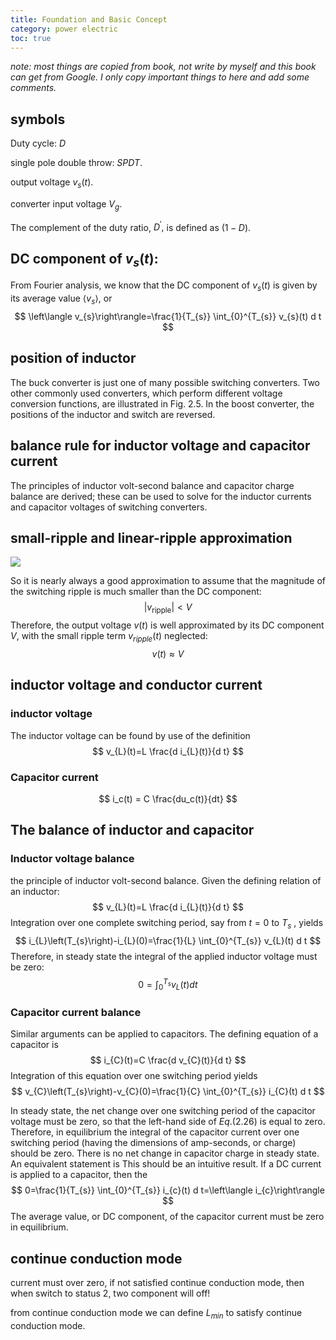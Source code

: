 ```yaml
---
title: Foundation and Basic Concept
category: power electric
toc: true
---
```


*note: most things are copied from book, not write by myself and this book can get from Google. I only copy important things to here and add some comments.*

## symbols

Duty cycle: *D*

single pole double throw:  *SPDT*.

output voltage $v_{s}(t)$.

converter input voltage $V_{g}$. 

The complement of the duty ratio, $D^{\prime},$ is defined as $(1-D)$.
<!--more-->

## DC component of $v_s(t)$:

From Fourier analysis, we know that the DC component of $v_{s}(t)$ is given by its average value $\left\langle v_{s}\right\rangle,$ or
$$
\left\langle v_{s}\right\rangle=\frac{1}{T_{s}} \int_{0}^{T_{s}} v_{s}(t) d t
$$
## position of inductor 

The buck converter is just one of many possible switching converters. Two other commonly used converters, which perform different voltage conversion functions, are illustrated in Fig. $2.5 .$ In the boost converter, the positions of the inductor and switch are reversed.

## balance rule for inductor voltage and capacitor current

The principles of inductor volt-second balance and capacitor charge balance are derived; these can be used to solve for the inductor currents and capacitor voltages of switching converters. 

## small-ripple and linear-ripple approximation

![](https://cdn.mathpix.com/snip/images/UtGYcs5WNOTFcynd9FcgumtN21f0WcJOTF5930TkFKg.original.fullsize.png)



So it is nearly always a good approximation to assume that the magnitude of the switching ripple is much smaller than the DC component:
$$
\left|v_{\text {ripple}}\right|<V
$$
Therefore, the output voltage $v(t)$ is well approximated by its DC component $V,$ with the small ripple term $v_{ripple}(t)$ neglected:
$$
v(t) \approx V
$$
## inductor voltage and conductor current

### inductor voltage 

The inductor voltage can be found by use of the definition
$$
v_{L}(t)=L \frac{d i_{L}(t)}{d t}
$$

###  Capacitor current

$$
i_c(t) = C \frac{du_c(t)}{dt}
$$

## The balance of inductor and capacitor

### Inductor voltage balance 

the principle of inductor volt-second balance. Given the defining relation of an inductor:
$$
v_{L}(t)=L \frac{d i_{L}(t)}{d t}
$$
Integration over one complete switching period, say from $t=0$ to $T_{s}$ , yields
$$
i_{L}\left(T_{s}\right)-i_{L}(0)=\frac{1}{L} \int_{0}^{T_{s}} v_{L}(t) d t
$$
Therefore, in steady state the integral of the applied inductor voltage must be zero:
$$
0=\int_{0}^{T_{s}} v_{L}(t) d t
$$
### Capacitor current balance

Similar arguments can be applied to capacitors. The defining equation of a capacitor is
$$
i_{C}(t)=C \frac{d v_{C}(t)}{d t}
$$
Integration of this equation over one switching period yields
$$
v_{C}\left(T_{s}\right)-v_{C}(0)=\frac{1}{C} \int_{0}^{T_{s}} i_{C}(t) d t
$$

In steady state, the net change over one switching period of the capacitor voltage must be zero, so that the left-hand side of $Eq. (2.26)$ is equal to zero. Therefore, in equilibrium the integral of the capacitor current over one switching period (having the dimensions of amp-seconds, or charge) should be zero. There is no net change in capacitor charge in steady state. An equivalent statement is
This should be an intuitive result. If a DC current is applied to a capacitor, then the
$$
0=\frac{1}{T_{s}} \int_{0}^{T_{s}} i_{c}(t) d t=\left\langle i_{c}\right\rangle
$$
The average value, or DC component, of the capacitor current must be zero in equilibrium.

## continue conduction mode 

current must over zero, if not satisfied continue conduction mode, then when switch to  status 2, two component will off!

from continue conduction mode we can define $L_{min}$ to satisfy continue conduction mode.